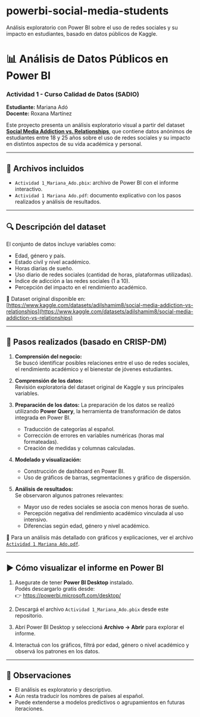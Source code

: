 # powerbi-social-media-students
Análisis exploratorio con Power BI sobre el uso de redes sociales y su impacto en estudiantes, basado en datos públicos de Kaggle.

# 📊 Análisis de Datos Públicos en Power BI  
### Actividad 1 - Curso Calidad de Datos (SADIO)  
**Estudiante:** Mariana Adó  
**Docente:** Roxana Martínez  

Este proyecto presenta un análisis exploratorio visual a partir del dataset [**Social Media Addiction vs. Relationships**](https://www.kaggle.com/datasets/adilshamim8/social-media-addiction-vs-relationships), que contiene datos anónimos de estudiantes entre 18 y 25 años sobre el uso de redes sociales y su impacto en distintos aspectos de su vida académica y personal.

---

## 📁 Archivos incluidos

- `Actividad 1_Mariana_Ado.pbix`: archivo de Power BI con el informe interactivo.
- `Actividad 1 Mariana Ado.pdf`: documento explicativo con los pasos realizados y análisis de resultados.

---

## 🔍 Descripción del dataset

El conjunto de datos incluye variables como:
- Edad, género y país.
- Estado civil y nivel académico.
- Horas diarias de sueño.
- Uso diario de redes sociales (cantidad de horas, plataformas utilizadas).
- Índice de adicción a las redes sociales (1 a 10).
- Percepción del impacto en el rendimiento académico.

📎 Dataset original disponible en:  
[https://www.kaggle.com/datasets/adilshamim8/social-media-addiction-vs-relationships](https://www.kaggle.com/datasets/adilshamim8/social-media-addiction-vs-relationships)

---

## 🔧 Pasos realizados (basado en CRISP-DM)

1. **Comprensión del negocio:**  
   Se buscó identificar posibles relaciones entre el uso de redes sociales, el rendimiento académico y el bienestar de jóvenes estudiantes.

2. **Comprensión de los datos:**  
   Revisión exploratoria del dataset original de Kaggle y sus principales variables.

3. **Preparación de los datos:**
   La preparación de los datos se realizó utilizando **Power Query**, la herramienta de transformación de datos integrada en Power BI.  
   - Traducción de categorías al español.  
   - Corrección de errores en variables numéricas (horas mal formateadas).  
   - Creación de medidas y columnas calculadas.

5. **Modelado y visualización:**  
   - Construcción de dashboard en Power BI.  
   - Uso de gráficos de barras, segmentaciones y gráfico de dispersión.

6. **Análisis de resultados:**  
   Se observaron algunos patrones relevantes:
   - Mayor uso de redes sociales se asocia con menos horas de sueño.
   - Percepción negativa del rendimiento académico vinculada al uso intensivo.
   - Diferencias según edad, género y nivel académico.

📄 Para un análisis más detallado con gráficos y explicaciones, ver el archivo [`Actividad 1 Mariana Ado.pdf`](./Actividad%201%20Mariana%20Ado.pdf).

---

## ▶️ Cómo visualizar el informe en Power BI

1. Asegurate de tener **Power BI Desktop** instalado.  
   Podés descargarlo gratis desde:  
   👉 https://powerbi.microsoft.com/desktop/

2. Descargá el archivo `Actividad 1_Mariana_Ado.pbix` desde este repositorio.

3. Abrí Power BI Desktop y seleccioná **Archivo → Abrir** para explorar el informe.

4. Interactuá con los gráficos, filtrá por edad, género o nivel académico y observá los patrones en los datos.

---

## 📌 Observaciones

- El análisis es exploratorio y descriptivo.
- Aún resta traducir los nombres de países al español.
- Puede extenderse a modelos predictivos o agrupamientos en futuras iteraciones.
